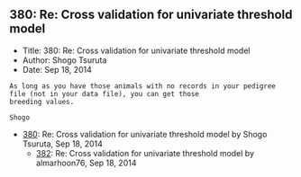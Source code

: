 ## 380: Re: Cross validation for univariate threshold model

- Title: 380: Re: Cross validation for univariate threshold model
- Author: Shogo Tsuruta
- Date: Sep 18, 2014
```
As long as you have those animals with no records in your pedigree file (not in your data file), you can get those
breeding values.

Shogo
```

- [380](0380.md): Re: Cross validation for univariate threshold model by Shogo Tsuruta, Sep 18, 2014
    - [382](0382.md): Re: Cross validation for univariate threshold model by almarhoon76, Sep 18, 2014
